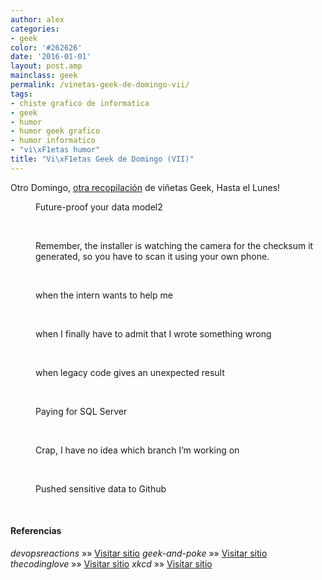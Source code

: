 ```yaml
---
author: alex
categories:
- geek
color: '#262626'
date: '2016-01-01'
layout: post.amp
mainclass: geek
permalink: /vinetas-geek-de-domingo-vii/
tags:
- chiste grafico de informatica
- geek
- humor
- humor geek grafico
- humor informatico
- "vi\xF1etas humor"
title: "Vi\xF1etas Geek de Domingo (VII)"
---
```


Otro Domingo, [otra recopilación][1] de viñetas Geek, Hasta el Lunes!

<!--more--><!--ad-->
<div id="gallery-7" class="gallery galleryid-1792 gallery-columns-1 gallery-size-thumbnail">
<dl class="gallery-item">
<dt class="gallery-icon landscape">
<a href="/img/2013/07/Future-proof-your-data-model2.png"><amp-img on="tap:lightbox1" role="button" tabindex="0" layout="responsive" src="/img/2013/07/Future-proof-your-data-model2-150x150.png" class="attachment-thumbnail" alt="Future-proof your data model2" aria-describedby="gallery-7-1800" width="150px" height="150px" /></a>
</dt>
<dd class="wp-caption-text gallery-caption" id="gallery-7-1800">
      Future-proof your data model2
    </dd>
</dl>
<br  />
<dl class="gallery-item">
<dt class="gallery-icon portrait">
<a href="/img/2013/07/QR-Code.png"><amp-img on="tap:lightbox1" role="button" tabindex="0" layout="responsive" src="/img/2013/07/QR-Code-150x150.png" class="attachment-thumbnail" alt="QR Code" aria-describedby="gallery-7-1793" width="150px" height="150px" /></a>
</dt>
<dd class="wp-caption-text gallery-caption" id="gallery-7-1793">
      Remember, the installer is watching the camera for the checksum it generated, so you have to scan it using your own phone.
    </dd>
</dl>
<br  />
<dl class="gallery-item">
<dt class="gallery-icon landscape">
<a href="/img/2013/07/when-the-intern-wants-to-help-me.gif"><amp-img on="tap:lightbox1" role="button" tabindex="0" layout="responsive" src="/img/2013/07/when-the-intern-wants-to-help-me-150x150.gif" class="attachment-thumbnail" alt="when the intern wants to help me" aria-describedby="gallery-7-1794" width="150px" height="150px" /></a>
</dt>
<dd class="wp-caption-text gallery-caption" id="gallery-7-1794">
      when the intern wants to help me
    </dd>
</dl>
<br  />
<dl class="gallery-item">
<dt class="gallery-icon landscape">
<a href="/img/2013/07/when-I-finally-have-to-admit-that-I-wrote-something-wrong.gif"><amp-img on="tap:lightbox1" role="button" tabindex="0" layout="responsive" src="/img/2013/07/when-I-finally-have-to-admit-that-I-wrote-something-wrong-150x150.gif" class="attachment-thumbnail" alt="when I finally have to admit that I wrote something wrong" aria-describedby="gallery-7-1795" width="150px" height="150px" /></a>
</dt>
<dd class="wp-caption-text gallery-caption" id="gallery-7-1795">
      when I finally have to admit that I wrote something wrong
    </dd>
</dl>
<br  />
<dl class="gallery-item">
<dt class="gallery-icon landscape">
<a href="/img/2013/07/when-legacy-code-gives-an-unexpected-result.gif"><amp-img on="tap:lightbox1" role="button" tabindex="0" layout="responsive" src="/img/2013/07/when-legacy-code-gives-an-unexpected-result-150x150.gif" class="attachment-thumbnail" alt="when legacy code gives an unexpected result" aria-describedby="gallery-7-1796" width="150px" height="150px" /></a>
</dt>
<dd class="wp-caption-text gallery-caption" id="gallery-7-1796">
      when legacy code gives an unexpected result
    </dd>
</dl>
<br  />
<dl class="gallery-item">
<dt class="gallery-icon landscape">
<a href="/img/2013/07/Paying-for-SQL-Server.gif"><amp-img on="tap:lightbox1" role="button" tabindex="0" layout="responsive" src="/img/2013/07/Paying-for-SQL-Server-150x150.gif" class="attachment-thumbnail" alt="Paying for SQL Server" aria-describedby="gallery-7-1797" width="150px" height="150px" /></a>
</dt>
<dd class="wp-caption-text gallery-caption" id="gallery-7-1797">
      Paying for SQL Server
    </dd>
</dl>
<br  />
<dl class="gallery-item">
<dt class="gallery-icon landscape">
<a href="/img/2013/07/Crap-I-have-no-idea-which-branch-Im-working-on.gif"><amp-img on="tap:lightbox1" role="button" tabindex="0" layout="responsive" src="/img/2013/07/Crap-I-have-no-idea-which-branch-Im-working-on-150x150.gif" class="attachment-thumbnail" alt="Crap, I have no idea which branch I'm working on" aria-describedby="gallery-7-1798" width="150px" height="150px" /></a>
</dt>
<dd class="wp-caption-text gallery-caption" id="gallery-7-1798">
      Crap, I have no idea which branch I&#8217;m working on
    </dd>
</dl>
<br  />
<dl class="gallery-item">
<dt class="gallery-icon landscape">
<a href="/img/2013/07/Pushed-sensitive-data-to-Github.gif"><amp-img on="tap:lightbox1" role="button" tabindex="0" layout="responsive" src="/img/2013/07/Pushed-sensitive-data-to-Github-150x150.gif" class="attachment-thumbnail" alt="Pushed sensitive data to Github" aria-describedby="gallery-7-1799" width="150px" height="150px" /></a>
</dt>
<dd class="wp-caption-text gallery-caption" id="gallery-7-1799">
      Pushed sensitive data to Github
    </dd>
</dl>
<br  />
</div>

#### Referencias

*devopsreactions* »» <a href="http://devopsreactions.tumblr.com/" target="_blank">Visitar sitio</a>
*geek-and-poke* »» <a href="http://geek-and-poke.com/" target="_blank">Visitar sitio</a>
*thecodinglove* »» <a href="http://thecodinglove.com" target="_blank">Visitar sitio</a>
*xkcd* »» <a href="http://xkcd.com" target="_blank">Visitar sitio</a>



 [1]: https://elbauldelprogramador.com/ "Viñetas Geek de Domingo"